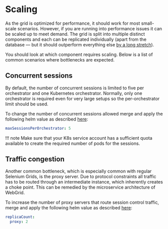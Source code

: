 # Scaling

As the grid is optimized for performance, it should work for most small-scale scenarios. However, if you are running into performance issues it can be scaled up to meet demand. The grid is split into multiple distinct components and each can be replicated individually (apart from the database — but it should outperform everything else [by a long stretch](https://redis.io/topics/benchmarks)).

You should look at which component requires scaling. Below is a list of common scenarios where bottlenecks are expected.

## Concurrent sessions

By default, the number of concurrent sessions is limited to five per orchestrator and one Kubernetes orchestrator. Normally, only one orchestrator is required even for very large setups so the per-orchestrator limit should be used.

To change the number of concurrent sessions allowed merge and apply the following helm value as described [here](./configuration.md#changing-the-defaults):

```yaml
maxSessionsPerOrchestrator: 5
```

!!! note
    Make sure that your K8s service account has a sufficient quota available to create the required number of pods for the sessions.

## Traffic congestion

Another common bottleneck, which is especially common with regular Selenium Grids, is the proxy server. Due to protocol constraints all traffic has to be routed through an intermediate instance, which inherently creates a choke point. This can be remedied by the microservice architecture of WebGrid.

To increase the number of proxy servers that route session control traffic, merge and apply the following helm value as described [here](./configuration.md#changing-the-defaults):

```yaml
replicaCount:
  proxy: 2
```